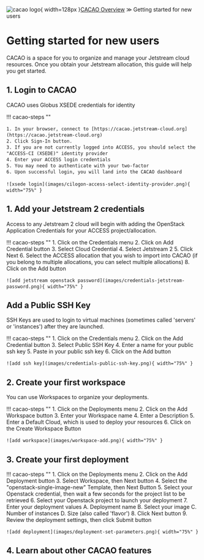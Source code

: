 ![cacao logo](images/cacao-logo.png){ width=128px }[CACAO Overview](overview.md) &gg; Getting started for new users

# Getting started for new users

CACAO is a space for you to organize and manage your Jetstream cloud resources. Once you obtain your Jetstream allocation, this guide will help you get started.

## 1. Login to CACAO

CACAO uses Globus XSEDE credentials for identity

!!! cacao-steps ""

    1. In your browser, connect to [https://cacao.jetstream-cloud.org](https://cacao.jetstream-cloud.org)
    2. Click Sign-In button.
    3. If you are not currently logged into ACCESS, you should select the "ACCESS-CI (XSEDE)" identity provider
    4. Enter your ACCESS login credentials
    5. You may need to authenticate with your two-factor
    6. Upon successful login, you will land into the CACAO dashboard

    ![xsede login](images/cilogon-access-select-identity-provider.png){ width="75%" }

## 1. Add your Jetstream 2 credentials

Access to any Jetstream 2 cloud will begin with adding the OpenStack Application Credentials for your ACCESS project/allocation.

!!! cacao-steps ""
    1. Click on the Credentials menu
    2. Click on Add Credential button
    3. Select Cloud Credential
    4. Select Jetstream 2
    5. Click Next
    6. Select the ACCESS allocation that you wish to import into CACAO (if you belong to multiple allocations, you can select multiple allocations)
    8. Click on the Add button

    ![add jetstream openstack password](images/credentials-jetstream-password.png){ width="75%" }

## Add a Public SSH Key

SSH Keys are used to login to virtual machines (sometimes called 'servers' or 'instances') after they are launched.

!!! cacao-steps ""
    1. Click on the Credentials menu
    2. Click on the Add Credential button
    3. Select Public SSH Key
    4. Enter a name for your public ssh key
    5. Paste in your public ssh key
    6. Click on the Add button

    ![add ssh key](images/credentials-public-ssh-key.png){ width="75%" }
## 2. Create your first workspace

You can use Workspaces to organize your deployments.

!!! cacao-steps ""
    1. Click on the Deployments menu
    2. Click on the Add Workspace button
    3. Enter your Workspace name
    4. Enter a Description
    5. Enter a Default Cloud, which is used to deploy your resources
    6. Click on the Create Workspace Button

    ![add workspace](images/workspace-add.png){ width="75%" }

## 3. Create your first deployment

!!! cacao-steps ""
    1. Click on the Deployments menu
    2. Click on the Add Deployment button
    3. Select Workspace, then Next button
    4. Select the "openstack-single-image-new" Template, then Next Button
    5. Select your Openstack credential, then wait a few seconds for the project list to be retrieved
    6. Select your Openstack project to launch your deployment
    7. Enter your deployment values
       A. Deployment name
       B. Select your image
       C. Number of instances
       D. Size (also called 'flavor')
    8. Click Next button
    9. Review the deployment settings, then click Submit button

    ![add deployment](images/deployment-set-parameters.png){ width="75%" }

## 4. Learn about other CACAO features
